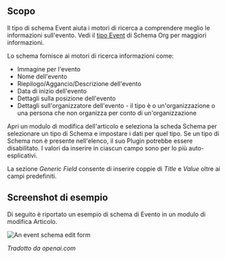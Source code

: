 <!-- Filename: J5.x:Schema_org/Type_Event_-_Using_Event_Plugin / Display title: Schema.org - Evento -->

## Scopo

Il tipo di schema Event aiuta i motori di ricerca a comprendere meglio le informazioni sull'evento. Vedi il [tipo Event](https://schema.org/Event) di Schema Org per maggiori informazioni.

Lo schema fornisce ai motori di ricerca informazioni come:

- Immagine per l'evento
- Nome dell'evento
- Riepilogo/Aggancio/Descrizione dell'evento
- Data di inizio dell'evento
- Dettagli sulla posizione dell'evento
- Dettagli sull'organizzatore dell'evento - il tipo è o un'organizzazione o una persona che non organizza per conto di un'organizzazione

Apri un modulo di modifica dell'articolo e seleziona la scheda Schema per selezionare un tipo di Schema e impostare i dati per quel tipo. Se un tipo di Schema non è presente nell'elenco, il suo Plugin potrebbe essere disabilitato. I valori da inserire in ciascun campo sono per lo più auto-esplicativi.

La sezione *Generic Field* consente di inserire coppie di *Title* e *Value* oltre ai campi predefiniti.

## Screenshot di esempio

Di seguito è riportato un esempio di schema di Evento in un modulo di modifica Articolo.

![An event schema edit form](../../../en/images/schemas/edit-schema-event.png)

*Tradotto da openai.com*

